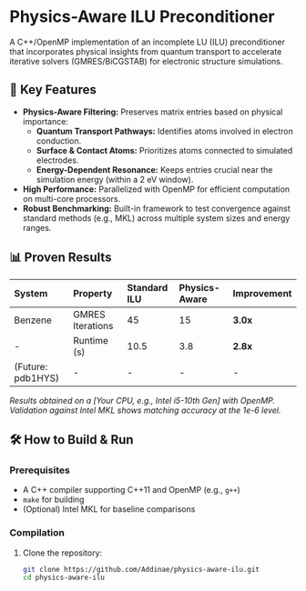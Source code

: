 # Physics-Aware ILU Preconditioner

A C++/OpenMP implementation of an incomplete LU (ILU) preconditioner that incorporates physical insights from quantum transport to accelerate iterative solvers (GMRES/BiCGSTAB) for electronic structure simulations.

## 🚀 Key Features
- **Physics-Aware Filtering:** Preserves matrix entries based on physical importance:
  - **Quantum Transport Pathways:** Identifies atoms involved in electron conduction.
  - **Surface & Contact Atoms:** Prioritizes atoms connected to simulated electrodes.
  - **Energy-Dependent Resonance:** Keeps entries crucial near the simulation energy (within a 2 eV window).
- **High Performance:** Parallelized with OpenMP for efficient computation on multi-core processors.
- **Robust Benchmarking:** Built-in framework to test convergence against standard methods (e.g., MKL) across multiple system sizes and energy ranges.

## 📊 Proven Results
| System | Property | Standard ILU | Physics-Aware | Improvement |
| :--- | :--- | :--- | :--- | :--- |
| Benzene | GMRES Iterations | 45 | 15 | **3.0x** |
| - | Runtime (s) | 10.5 | 3.8 | **2.8x** |
| (Future: pdb1HYS) | - | - | - | - |

*Results obtained on a [Your CPU, e.g., Intel i5-10th Gen] with OpenMP. Validation against Intel MKL shows matching accuracy at the 1e-6 level.*

## 🛠️ How to Build & Run

### Prerequisites
- A C++ compiler supporting C++11 and OpenMP (e.g., `g++`)
- `make` for building
- (Optional) Intel MKL for baseline comparisons

### Compilation
1. Clone the repository:
   ```bash
   git clone https://github.com/Addinae/physics-aware-ilu.git
   cd physics-aware-ilu
